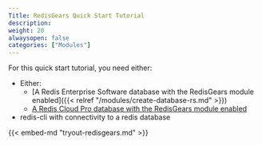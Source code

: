 ```yaml
---
Title: RedisGears Quick Start Tutorial
description:
weight: 20
alwaysopen: false
categories: ["Modules"]
---
```

For this quick start tutorial, you need either:

- Either:
    - [A Redis Enterprise Software database with the RedisGears module enabled]({{< relref "/modules/create-database-rs.md" >}})
    - [A Redis Cloud Pro database with the RedisGears module enabled](https://redislabs.com/redis-enterprise-cloud/)
- redis-cli with connectivity to a redis database

{{< embed-md "tryout-redisgears.md" >}}
